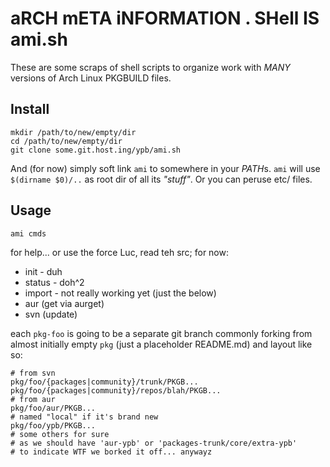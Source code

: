 # aRCH mETA iNFORMATION . SHell IS ami.sh

These are some scraps of shell scripts to organize work with *MANY*
versions of Arch Linux PKGBUILD files.

## Install

	mkdir /path/to/new/empty/dir
	cd /path/to/new/empty/dir
	git clone some.git.host.ing/ypb/ami.sh

And (for now) simply soft link `ami` to somewhere in your *PATH*s.
`ami` will use `$(dirname $0)/..` as root dir of all its _"stuff"_.
Or you can peruse etc/ files.

## Usage

	ami cmds

for help... or use the force Luc, read teh src; for now:

* init - duh
* status - doh^2
* import - not really working yet (just the below)
* aur (get via aurget)
* svn (update)

each `pkg-foo` is going to be a separate git branch commonly forking from
almost initially empty `pkg` (just a placeholder README.md) and layout like so:

	# from svn
	pkg/foo/{packages|community}/trunk/PKGB...
	pkg/foo/{packages|community}/repos/blah/PKGB...
	# from aur
	pkg/foo/aur/PKGB...
	# named "local" if it's brand new
	pkg/foo/ypb/PKGB...
	# some others for sure
	# as we should have 'aur-ypb' or 'packages-trunk/core/extra-ypb'
	# to indicate WTF we borked it off... anywayz
